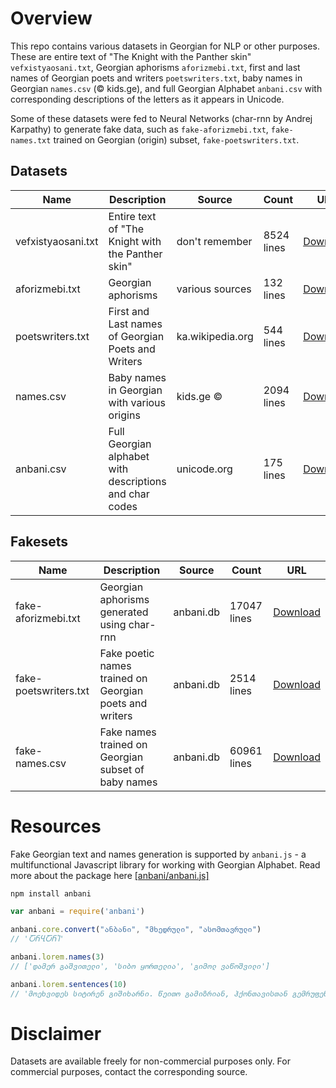 # Overview

This repo contains various datasets in Georgian for NLP or other purposes. These are entire text of "The Knight with the Panther skin" `vefxistyaosani.txt`, Georgian aphorisms `aforizmebi.txt`, first and last names of Georgian poets and writers `poetswriters.txt`, baby names in Georgian `names.csv` (© kids.ge), and full Georgian Alphabet `anbani.csv` with corresponding descriptions of the letters as it appears in Unicode. 

Some of these datasets were fed to Neural Networks (char-rnn by Andrej Karpathy) to generate fake data, such as `fake-aforizmebi.txt`, `fake-names.txt` trained on Georgian (origin) subset, `fake-poetswriters.txt`.


## Datasets

| Name               | Description                                             | Source                | Count      | URL |
|--------------------|---------------------------------------------------------|-----------------------|------------|-----|
| vefxistyaosani.txt | Entire text of "The Knight with the Panther skin"       | don't remember        | 8524 lines | [Download](https://github.com/Anbani/anbani.db/blob/master/datasets/vefxistyaosani.txt)
| aforizmebi.txt     | Georgian aphorisms                                      | various sources       | 132 lines  | [Download](https://github.com/Anbani/anbani.db/blob/master/datasets/aforizmebi.txt)
| poetswriters.txt   | First and Last names of Georgian Poets and Writers      | ka.wikipedia.org      | 544 lines  | [Download](https://github.com/Anbani/anbani.db/blob/master/datasets/poetswriters.txt)
| names.csv          | Baby names in Georgian with various origins             | kids.ge ©             | 2094 lines | [Download](https://github.com/Anbani/anbani.db/blob/master/datasets/names.csv)
| anbani.csv         | Full Georgian alphabet with descriptions and char codes | unicode.org           | 175 lines  | [Download](https://github.com/Anbani/anbani.db/blob/master/datasets/anbani.csv)


## Fakesets

| Name                  | Description                                             | Source          | Count       | URL |
|-----------------------|---------------------------------------------------------|-----------------|-------------|-----|
| fake-aforizmebi.txt   | Georgian aphorisms generated using char-rnn             | anbani.db       | 17047 lines | [Download](https://github.com/Anbani/anbani.db/blob/master/fakesets/fake-aforizmebi.txt)
| fake-poetswriters.txt | Fake poetic names trained on Georgian poets and writers | anbani.db       | 2514 lines  | [Download](https://github.com/Anbani/anbani.db/blob/master/fakesets/fake-poetswriters.txt)
| fake-names.csv        | Fake names trained on Georgian subset of baby names     | anbani.db       | 60961 lines | [Download](https://github.com/Anbani/anbani.db/blob/master/fakesets/fake-names.csv)


# Resources
Fake Georgian text and names generation is supported by `anbani.js` - a multifunctional Javascript library for working with Georgian Alphabet. Read more about the package here [[anbani/anbani.js]](https://github.com/Anbani/anbani.js)
```bash
npm install anbani
```
```javascript
var anbani = require('anbani')

anbani.core.convert("ანბანი", "მხედრული", "ასომთავრული")
// 'ႠႬႡႠႬႨ'

anbani.lorem.names(3)
// ['დამერ გაშვითელი', 'სიბო ყორთელია', 'გიმოლ ვაწოშვილი']

anbani.lorem.sentences(10)
// 'მოეხვიდეს სიტირენ გიშიხარნი. წეითო გამიზრიან, ჰქონთავისთან გემრუფენ, უკრთებოდემნი მესმანცა მყივნე.'
```


# Disclaimer
Datasets are available freely for non-commercial purposes only. For commercial purposes, contact the corresponding source. 


